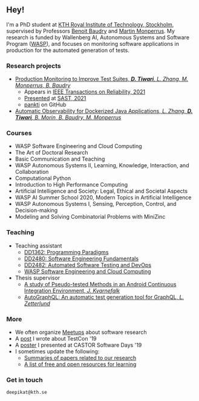 ## Hey!

I'm a PhD student at [KTH Royal Institute of Technology, Stockholm](https://www.kth.se/profile/deepikat), supervised by Professors [Benoit Baudry](https://softwarediversity.eu/) and [Martin Monperrus](https://www.monperrus.net/martin/). My research is funded by Wallenberg AI, Autonomous Systems and Software Program ([WASP](https://wasp-sweden.org/)), and focuses on monitoring software applications in production for the automated generation of tests.

### Research projects
- [Production Monitoring to Improve Test Suites, _**D. Tiwari**, L. Zhang, M. Monperrus, B. Baudry_](https://arxiv.org/abs/2012.01198)
  - Appears in [IEEE Transactions on Reliability, 2021](https://ieeexplore.ieee.org/document/9526340)
  - [Presented](https://youtu.be/jdi9hwoDqng) at [SAST, 2021](https://sast.se/index.jsp)
  - [pankti](https://github.com/castor-software/pankti) on GitHub
- [Automatic Observability for Dockerized Java Applications, _L. Zhang, **D. Tiwari**, B. Morin, B. Baudry, M. Monperrus_](https://arxiv.org/abs/1912.06914)

### Courses
- WASP Software Engineering and Cloud Computing
- The Art of Doctoral Research
- Basic Communication and Teaching
- WASP Autonomous Systems II, Learning, Knowledge, Interaction, and Collaboration
- Computational Python
- Introduction to High Performance Computing
- Artificial Intelligence and Society: Legal, Ethical and Societal Aspects
- WASP AI Summer School 2020, Modern Topics in Artificial Intelligence
- WASP Autonomous Systems I, Sensing, Perception, Control, and Decision-making
- Modeling and Solving Combinatorial Problems with MiniZinc

### Teaching
- Teaching assistant
  - [DD1362: Programming Paradigms](https://www.kth.se/student/kurser/kurs/DD1362)
  - [DD2480: Software Engineering Fundamentals](https://www.kth.se/student/kurser/kurs/DD2480)
  - [DD2482: Automated Software Testing and DevOps](https://github.com/KTH/devops-course)
  - [WASP Software Engineering and Cloud Computing](https://wasp-sweden.org/graduate-school/as-graduate-school-courses/)
- Thesis supervisor
  - [A study of Pseudo-tested Methods in an Android Continuous Integration Environment, _J. Kvarnefalk_](http://kth.diva-portal.org/smash/record.jsf?pid=diva2%3A1468320&dswid=-6068)
  - [AutoGraphQL: An automatic test generation tool for GraphQL, _L. Zetterlund_](https://kth.diva-portal.org/smash/record.jsf?pid=diva2:1601868)

### More
- We often organize [Meetups](https://www.meetup.com/KTH-Software-Research-Meetup/) about software research
- A [post](https://deepikatiwari92.medium.com/takeaways-from-testcon-europe-2019-7fdc058631a7) I wrote about TestCon '19
- A [poster](https://castor-software-days-2019.github.io/posters) I presented at CASTOR Software Days '19
- I sometimes update the following:
  - [Summaries of papers related to our research](https://github.com/Deee92/journal/tree/master/papers)
  - [A list of free and open resources for learning](https://github.com/Deee92/journal/blob/master/resources/free.md)

### Get in touch
`deepikat@kth.se`

